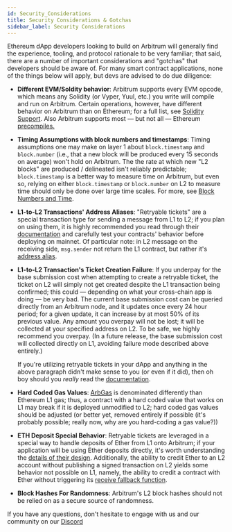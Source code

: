 ```yaml
---
id: Security_Considerations
title: Security Considerations & Gotchas
sidebar_label: Security Considerations
---
```


Ethereum dApp developers looking to build on Arbitrum will generally find the experience, tooling, and protocol rationale to be very familiar; that said, there are a number of important considerations and "gotchas" that developers should be aware of. For many smart contract applications, none of the things below will apply, but devs are advised to do due diligence:

- **Different EVM/Soldity behavior**: Arbitrum supports every EVM opcode, which means any Solidity (or Vyper, Yuul, etc.) you write will compile and run on Arbitrum. Certain operations, however, have different behavior on Arbitrum than on Ethereum; for a full list, see [Solidity Support](Solidity_Support.md). Also Arbitrum supports most — but not all — Ethereum [precompiles.](Differences_Overview.md)

- **Timing Assumptions with block numbers and timestamps**: Timing assumptions one may make on layer 1 about `block.timestamp` and `block.number` (i.e., that a new block will be produced every 15 seconds on average) won't hold on Arbitrum. The the rate at which new "L2 blocks" are produced / delineated isn't reliably predictable; `block.timestamp` is a better way to measure time on Arbitrum, but even so, relying on either `block.timestamp` or `block.number` on L2 to measure time should only be done over large time scales. For more, see [Block Numbers and Time](Time_in_Arbitrum.md).

- **L1-to-L2 Transactions' Address Aliases**: "Retryable tickets" are a special transaction type for sending a message from L1 to L2; if you plan on using them, it is highly recommended you read through their [documentation](L1_L2_Messages.md) and carefully test your contracts' behavior before deploying on mainnet. Of particular note: in L2 message on the receiving side, `msg.sender` not return the L1 contract, but rather it's [address alias](L1_L2_Messages.md#address-aliasing).

- **L1-to-L2 Transaction's Ticket Creation Failure**: If you underpay for the base submission cost when attempting to create a retryable ticket, the ticket on L2 will simply not get created despite the L1 transaction being confirmed; this could — depending on what your cross-chain app is doing — be very bad. The current base submission cost can be queried directly from an Arbitrum node, and it updates once every 24 hour period; for a given update, it can increase by at most 50% of its previous value. Any amount you overpay will not be lost; it will be collected at your specified address on L2. To be safe, we highly recommend you overpay. (In a future release, the base submission cost will collected directly on L1, avoiding failure mode described above entirely.)

  If you're utilizing retryable tickets in your dApp and anything in the above paragraph didn't make sense to you (or even if it did), then oh boy should you _really_ read the [documentation](L1_L2_Messages.md).

- **Hard Coded Gas Values**: [ArbGas](ArbGas.md) is denominated differently than Ethereum L1 gas; thus, a contract with a hard coded value that works on L1 may break if it is deployed unmodified to L2; hard coded gas values should be adjusted (or better yet, removed entirely if possible (it's probably possible; really now, why are you hard-coding a gas value?))

- **ETH Deposit Special Behavior**: Retryable tickets are leveraged in a special way to handle deposits of Ether from L1 onto Arbitrum; if your application will be using Ether deposits directly, it's worth understanding the [details of their design](L1_L2_Messages). Additionally, the ability to credit Ether to an L2 account without publishing a signed transaction on L2 yields some behavior not possible on L1, namely, the ability to credit a contract with Ether without triggering its [receive fallback function](https://docs.soliditylang.org/en/v0.6.2/contracts.html#receive-ether-function).

- **Block Hashes For Randomness**: Arbitrum's L2 block hashes should not be relied on as a secure source of randomness.

If you have any questions, don't hesitate to engage with us and our community on our [Discord](https://discord.gg/ZpZuw7p)
